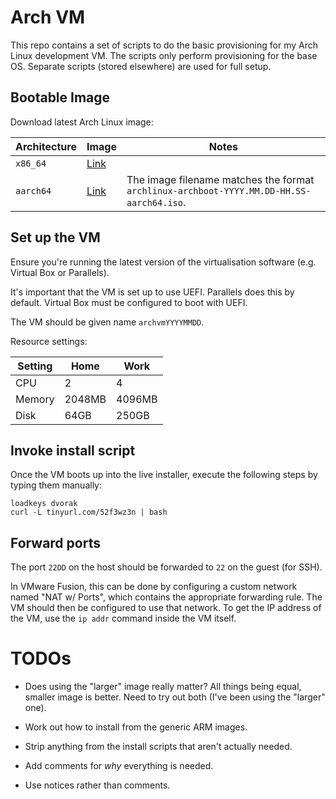 # Arch VM

This repo contains a set of scripts to do the basic provisioning for my
Arch Linux development VM. The scripts only perform provisioning for the base
OS. Separate scripts (stored elsewhere) are used for full setup.

## Bootable Image

Download latest Arch Linux image:

| Architecture | Image                                                            | Notes                                                                                    |
| ---          | ---                                                              | ---                                                                                      |
| `x86_64`     | [Link](https://www.archlinux.org/download/)                      |                                                                                          |
| `aarch64`    | [Link](https://pkgbuild.com/~tpowa/archboot/iso/aarch64/latest/) | The image filename matches the format `archlinux-archboot-YYYY.MM.DD-HH.SS-aarch64.iso`. |

## Set up the VM

Ensure you're running the latest version of the virtualisation software (e.g.
Virtual Box or Parallels).

It's important that the VM is set up to use UEFI. Parallels does this by
default. Virtual Box must be configured to boot with UEFI.

The VM should be given name `archvmYYYYMMDD`.

Resource settings:

| Setting | Home   | Work   |
| ---     | ---    | ---    |
| CPU     | 2      | 4      |
| Memory  | 2048MB | 4096MB |
| Disk    | 64GB   | 250GB  |

## Invoke install script

Once the VM boots up into the live installer, execute the following steps by
typing them manually:

```
loadkeys dvorak
curl -L tinyurl.com/52f3wz3n | bash
```

## Forward ports

The port `22DD` on the host should be forwarded to `22` on the guest (for SSH).

In VMware Fusion, this can be done by configuring a custom network named "NAT
w/ Ports", which contains the appropriate forwarding rule. The VM should then
be configured to use that network. To get the IP address of the VM, use the `ip
addr` command inside the VM itself.

# TODOs

- Does using the "larger" image really matter? All things being equal, smaller
  image is better. Need to try out both (I've been using the "larger" one).

- Work out how to install from the generic ARM images.

- Strip anything from the install scripts that aren't actually needed.

- Add comments for _why_ everything is needed.

- Use notices rather than comments.
